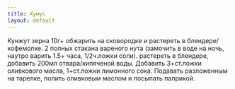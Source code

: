 ```yaml
---
title: Хумус
layout: default
---
```

Кунжут зерна 10г+ обжарить на сковородке и растереть в блендере/кофемолке.
2 полных стакана вареного нута (замочить в воде на ночь, наутро варить 1.5+ часа, 1/2ч.ложки соли).
растереть в блендере, добавить 200мл отвара/кипяченой воды. Добавить 3+ст.ложки
оливкового масла, 1+ст.ложки лимонного сока.
Подавать разложенным на тарелке, полить оливковым маслом и посыпать паприкой.
